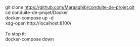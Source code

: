 git clone https://github.com/Maraaghib/conduite-de-projet.git</br>
cd conduite-de-projet/Docker</br>
docker-compose up -d</br>
xdg-open http://localhost:8100/</br>
</br>
To stop it:</br>
docker-compose down